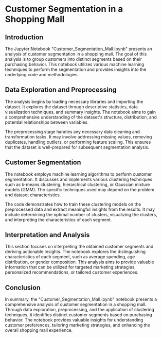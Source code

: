 # Customer Segmentation in a Shopping Mall

## Introduction
The Jupyter Notebook "Customer_Segmentation_Mall.ipynb" presents an analysis of customer segmentation in a shopping mall. The goal of this analysis is to group customers into distinct segments based on their purchasing behavior. This notebook utilizes various machine learning techniques to perform the segmentation and provides insights into the underlying code and methodologies.


## Data Exploration and Preprocessing
The analysis begins by loading necessary libraries and importing the dataset. It explores the dataset through descriptive statistics, data visualization techniques, and summary insights. The notebook aims to gain a comprehensive understanding of the dataset's structure, distribution, and potential relationships between variables.

The preprocessing stage handles any necessary data cleaning and transformation tasks. It may involve addressing missing values, removing duplicates, handling outliers, or performing feature scaling. This ensures that the dataset is well-prepared for subsequent segmentation analysis.

## Customer Segmentation
The notebook employs machine learning algorithms to perform customer segmentation. It discusses and implements various clustering techniques such as k-means clustering, hierarchical clustering, or Gaussian mixture models (GMM). The specific techniques used may depend on the problem and dataset characteristics.

The code demonstrates how to train these clustering models on the preprocessed data and extract meaningful insights from the results. It may include determining the optimal number of clusters, visualizing the clusters, and interpreting the characteristics of each segment.

## Interpretation and Analysis
This section focuses on interpreting the obtained customer segments and deriving actionable insights. The notebook explores the distinguishing characteristics of each segment, such as average spending, age distribution, or gender composition. This analysis aims to provide valuable information that can be utilized for targeted marketing strategies, personalized recommendations, or tailored customer experiences.

## Conclusion
In summary, the "Customer_Segmentation_Mall.ipynb" notebook presents a comprehensive analysis of customer segmentation in a shopping mall. Through data exploration, preprocessing, and the application of clustering techniques, it identifies distinct customer segments based on purchasing behavior. The notebook provides valuable insights for understanding customer preferences, tailoring marketing strategies, and enhancing the overall shopping mall experience.
